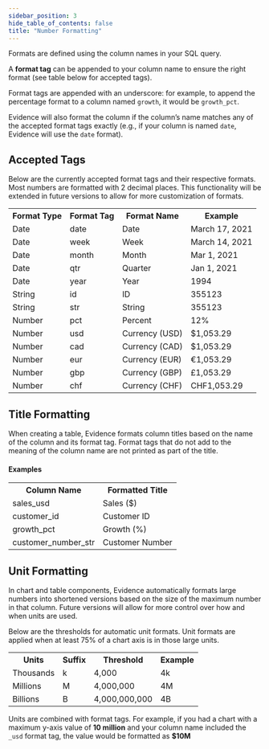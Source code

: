 ```yaml
---
sidebar_position: 3
hide_table_of_contents: false
title: "Number Formatting"
---
```


Formats are defined using the column names in your SQL query. 

A **format tag** can be appended to your column name to ensure the right format (see table below for accepted tags). 

Format tags are appended with an underscore: for example, to append the percentage format to a column named `growth`, it would be `growth_pct`.

Evidence will also format the column if the column’s name matches any of the accepted format tags exactly (e.g., if your column is named `date`, Evidence will use the `date` format).

## Accepted Tags
Below are the currently accepted format tags and their respective formats. Most numbers are formatted with 2 decimal places. This functionality will be extended in future versions to allow for more customization of formats.

<table>
<tr>
<th>Format Type</th>
<th>Format Tag</th>
<th>Format Name</th> 
<th>Example</th>
</tr>
<tr>
<td>Date</td>
<td>date</td>
<td>Date</td> 
<td>March 17, 2021</td>
</tr>
<tr>
<td>Date</td>
<td>week</td>
<td>Week</td> 
<td>March 14, 2021</td>
</tr>
<tr>
<td>Date</td>
<td>month</td>
<td>Month</td> 
<td>Mar 1, 2021</td>
</tr>
<tr>
<td>Date</td>
<td>qtr</td>
<td>Quarter</td> 
<td>Jan 1, 2021</td>
</tr>
<tr>
<td>Date</td>
<td>year</td>
<td>Year</td> 
<td>1994</td>
</tr>
<tr>
<td>String</td>
<td>id</td>
<td>ID</td> 
<td>355123</td>
</tr>
<tr>
<td>String</td>
<td>str</td>
<td>String</td> 
<td>355123</td>
</tr>
<tr>
<td>Number</td>
<td>pct</td>
<td>Percent</td> 
<td>12%</td>
</tr>
<tr>
<td>Number</td>
<td>usd</td>
<td>Currency (USD)</td> 
<td>$1,053.29</td>
</tr>
<tr>
<td>Number</td>
<td>cad</td>
<td>Currency (CAD)</td> 
<td>$1,053.29</td>
</tr>
<tr>
<td>Number</td>
<td>eur</td>
<td>Currency (EUR)</td> 
<td>€1,053.29</td>
</tr>
<tr>
<td>Number</td>
<td>gbp</td>
<td>Currency (GBP)</td> 
<td>£1,053.29</td>
</tr>
<tr>
<td>Number</td>
<td>chf</td>
<td>Currency (CHF)</td> 
<td>CHF1,053.29</td>
</tr>
</table>


## Title Formatting

When creating a table, Evidence formats column titles based on the name of the column and its format tag. Format tags that do not add to the meaning of the column name are not printed as part of the title.

#### Examples
<table>
<tr>
<th>Column Name</th>
<th>Formatted Title</th> 
</tr>
<tr>
<td>sales_usd</td>
<td>Sales ($)</td>
</tr>
<tr>
<td>customer_id</td>
<td>Customer ID</td>
</tr>
<tr>
<td>growth_pct</td>
<td>Growth (%)</td>
</tr>
<tr>
<td>customer_number_str</td>
<td>Customer Number</td>
</tr>
</table>


## Unit Formatting

In chart and table components, Evidence automatically formats large numbers into shortened versions based on the size of the maximum number in that column. Future versions will allow for more control over how and when units are used.

Below are the thresholds for automatic unit formats. Unit formats are applied when at least 75% of a chart axis is in those large units.

<table>
<tr>
<th>Units</th>
<th>Suffix</th> 
<th>Threshold</th> 
<th>Example</th> 
</tr>
<tr>
<td>Thousands</td>
<td>k</td>
<td>4,000</td>
<td>4k</td>
</tr>
<tr>
<td>Millions</td>
<td>M</td>
<td>4,000,000</td>
<td>4M</td>
</tr>
<tr>
<td>Billions</td>
<td>B</td>
<td>4,000,000,000</td>
<td>4B</td>
</tr>
</table>

Units are combined with format tags. For example, if you had a chart with a maximum y-axis value of **10 million** and your column name included the `_usd` format tag, the value would be formatted as **$10M**